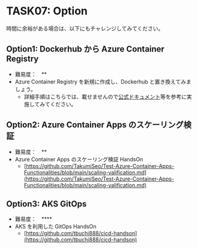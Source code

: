 # TASK07: Option
時間に余裕がある場合は、以下にもチャレンジしてみてください。

## Option1: Dockerhub から Azure Container Registry
* 難易度：　**
* Azure Container Registry を新規に作成し、Dockerhub と置き換えてみましょう。
  * 詳細手順はこちらでは、載せませんので[公式ドキュメント](https://learn.microsoft.com/ja-jp/azure/container-registry/)等を参考に実施してみてください。

## Option2: Azure Container Apps のスケーリング検証
* 難易度：　**
* Azure Container Apps のスケーリング検証 HandsOn
  * [https://github.com/TakumiSeo/Test-Azure-Container-Apps-Functionalities/blob/main/scaling-valification.md](https://github.com/TakumiSeo/Test-Azure-Container-Apps-Functionalities/blob/main/scaling-valification.md)

## Option3: AKS GitOps
* 難易度：　****
* AKS を利用した GitOps HandsOn
  * [https://github.com/tbuchi888/cicd-handson](https://github.com/tbuchi888/cicd-handson)
